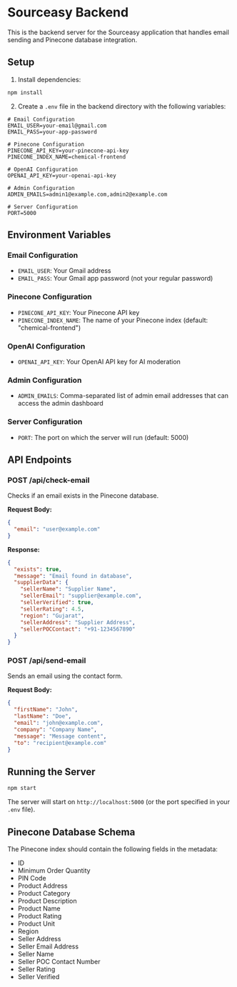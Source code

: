 # Sourceasy Backend

This is the backend server for the Sourceasy application that handles email sending and Pinecone database integration.

## Setup

1. Install dependencies:

```bash
npm install
```

2. Create a `.env` file in the backend directory with the following variables:

```env
# Email Configuration
EMAIL_USER=your-email@gmail.com
EMAIL_PASS=your-app-password

# Pinecone Configuration
PINECONE_API_KEY=your-pinecone-api-key
PINECONE_INDEX_NAME=chemical-frontend

# OpenAI Configuration
OPENAI_API_KEY=your-openai-api-key

# Admin Configuration
ADMIN_EMAILS=admin1@example.com,admin2@example.com

# Server Configuration
PORT=5000
```

## Environment Variables

### Email Configuration

- `EMAIL_USER`: Your Gmail address
- `EMAIL_PASS`: Your Gmail app password (not your regular password)

### Pinecone Configuration

- `PINECONE_API_KEY`: Your Pinecone API key
- `PINECONE_INDEX_NAME`: The name of your Pinecone index (default: "chemical-frontend")

### OpenAI Configuration

- `OPENAI_API_KEY`: Your OpenAI API key for AI moderation

### Admin Configuration

- `ADMIN_EMAILS`: Comma-separated list of admin email addresses that can access the admin dashboard

### Server Configuration

- `PORT`: The port on which the server will run (default: 5000)

## API Endpoints

### POST /api/check-email

Checks if an email exists in the Pinecone database.

**Request Body:**

```json
{
  "email": "user@example.com"
}
```

**Response:**

```json
{
  "exists": true,
  "message": "Email found in database",
  "supplierData": {
    "sellerName": "Supplier Name",
    "sellerEmail": "supplier@example.com",
    "sellerVerified": true,
    "sellerRating": 4.5,
    "region": "Gujarat",
    "sellerAddress": "Supplier Address",
    "sellerPOCContact": "+91-1234567890"
  }
}
```

### POST /api/send-email

Sends an email using the contact form.

**Request Body:**

```json
{
  "firstName": "John",
  "lastName": "Doe",
  "email": "john@example.com",
  "company": "Company Name",
  "message": "Message content",
  "to": "recipient@example.com"
}
```

## Running the Server

```bash
npm start
```

The server will start on `http://localhost:5000` (or the port specified in your `.env` file).

## Pinecone Database Schema

The Pinecone index should contain the following fields in the metadata:

- ID
- Minimum Order Quantity
- PIN Code
- Product Address
- Product Category
- Product Description
- Product Name
- Product Rating
- Product Unit
- Region
- Seller Address
- Seller Email Address
- Seller Name
- Seller POC Contact Number
- Seller Rating
- Seller Verified
